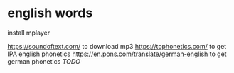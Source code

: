 # english words

install mplayer

https://soundoftext.com/ to download mp3
https://tophonetics.com/ to get IPA english phonetics
https://en.pons.com/translate/german-english to get german phonetics *TODO*
